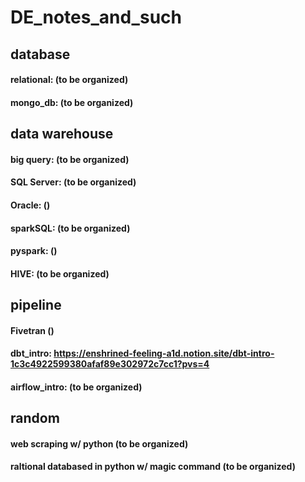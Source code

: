 # DE_notes_and_such


## database
#### relational: (to be organized)
#### mongo_db: (to be organized)


## data warehouse
#### big query: (to be organized)
#### SQL Server: (to be organized)
#### Oracle: ()
#### sparkSQL: (to be organized)
#### pyspark: ()
#### HIVE: (to be organized)


## pipeline
#### Fivetran ()
#### dbt_intro: https://enshrined-feeling-a1d.notion.site/dbt-intro-1c3c4922599380afaf89e302972c7cc1?pvs=4
#### airflow_intro: (to be organized)


## random
#### web scraping w/ python (to be organized)
#### raltional databased in python w/ magic command (to be organized)
